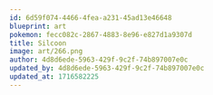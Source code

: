 ```yaml
---
id: 6d59f074-4466-4fea-a231-45ad13e46648
blueprint: art
pokemon: fecc082c-2867-4883-8e96-e827d1a9307d
title: Silcoon
image: art/266.png
author: 4d8d6ede-5963-429f-9c2f-74b897007e0c
updated_by: 4d8d6ede-5963-429f-9c2f-74b897007e0c
updated_at: 1716582225
---
```


